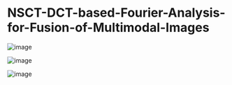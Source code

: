 # NSCT-DCT-based-Fourier-Analysis-for-Fusion-of-Multimodal-Images

![image](https://user-images.githubusercontent.com/81149819/226160437-06c84eed-74eb-4233-a855-1a9c91e6ee8a.png)

![image](https://user-images.githubusercontent.com/81149819/226160445-b21e6b9b-e3ac-4142-b350-7bfd887b21f1.png)

![image](https://user-images.githubusercontent.com/81149819/226160467-c4e5222b-cb04-477e-a228-0f34ea5244e1.png)
